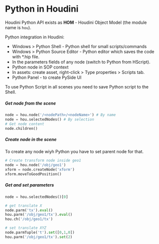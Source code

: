 # Python in Houdini
Houdini Python API exists as **HOM** - Houdini Object Model (the module name is `hou`).  

Python integration in Houdini:
- Windows > Python Shell - Python shell for small scripts/commands  
- Windows > Python Source Editor - Python editor which saves the code with *.hip file.  
- In the parameters fields of any node (switch to Python from HScript).  
- Python node in SOP context
- In assets: create asset, right-click > Type properties > Scripts tab.
- Python Panel - to create PySide UI

To use Python Script in all scenes you need to save Python script to the Shell.

##### Get node from the scene
```python
node = hou.node('/<nodePath>/<nodeName>') # By name
node = hou.selectedNodes() # By selection
# Get node content
node.children()
```

##### Create node in the scene
To create any node wiyh Python you have to set parent node for that.
```python
# Create transform node inside geo1
node = hou.node('/obj/geo1')
xform = node.createNode('xform') 
xform.moveToGoodPosition()
```


##### Get and set parameters
```python
node = hou.selectedNodes()[0]

# get translate X
node.parm('tx').eval() 
hou.parm('/obj/geo1/tx').eval()
hou.ch('/obj/geo1/tx')

# set translate XYZ
node.parmTuple('t').set([0,1,0])
hou.parm('/obj/geo1/tx').set(2)
```